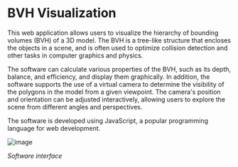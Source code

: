 # BVH Visualization

This web application allows users to visualize the hierarchy of bounding volumes (BVH) of a 3D model. The BVH is a tree-like structure that encloses the objects in a scene, and is often used to optimize collision detection and other tasks in computer graphics and physics. 

The software can calculate various properties of the BVH, such as its depth, balance, and efficiency, and display them graphically.
In addition, the software supports the use of a virtual camera to determine the visibility of the polygons in the model from a given viewpoint. The camera's position and orientation can be adjusted interactively, allowing users to explore the scene from different angles and perspectives.

The software is developed using JavaScript, a popular programming language for web development.

![image](https://user-images.githubusercontent.com/86073105/171048832-f1fce64c-3f27-4c1b-9ac4-2511aad66567.png)

_Software interface_
